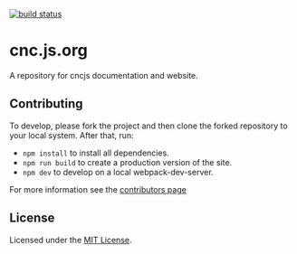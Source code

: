 [![build status](https://secure.travis-ci.org/cncjs/cncjs.org.svg)](https://travis-ci.org/cncjs/cncjs.org)

# cnc.js.org

A repository for cncjs documentation and website.

## Contributing

To develop, please fork the project and then clone the forked repository to your local system. After that, run:

- `npm install` to install all dependencies.
- `npm run build` to create a production version of the site.
- `npm dev` to develop on a local webpack-dev-server.

For more information see the [contributors page](https://github.com/cncjs/cncjs.org/blob/master/CONTRIBUTING.md)

## License

Licensed under the [MIT License](https://github.com/cncjs/cncjs.org/raw/master/LICENSE).
